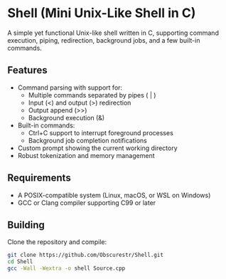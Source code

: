 # Shell (Mini Unix-Like Shell in C)
A simple yet functional Unix-like shell written in C, supporting command execution, piping, redirection, background jobs, and a few built-in commands.
## Features
- Command parsing with support for:
  - Multiple commands separated by pipes ( | )
  - Input (<) and output (>) redirection
  - Output append (>>)
  - Background execution (&)
- Built-in commands:
  - Ctrl+C support to interrupt foreground processes
  - Background job completion notifications
- Custom prompt showing the current working directory
- Robust tokenization and memory management
## Requirements
- A POSIX-compatible system (Linux, macOS, or WSL on Windows)
- GCC or Clang compiler supporting C99 or later
## Building
Clone the repository and compile:
```bash
git clone https://github.com/Obscurestr/Shell.git
cd Shell
gcc -Wall -Wextra -o shell Source.cpp
 
